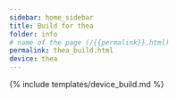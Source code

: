 ```yaml
---
sidebar: home_sidebar
title: Build for thea
folder: info
# name of the page (/{{permalink}}.html)
permalink: thea_build.html
device: thea
---
```

{% include templates/device_build.md %}
